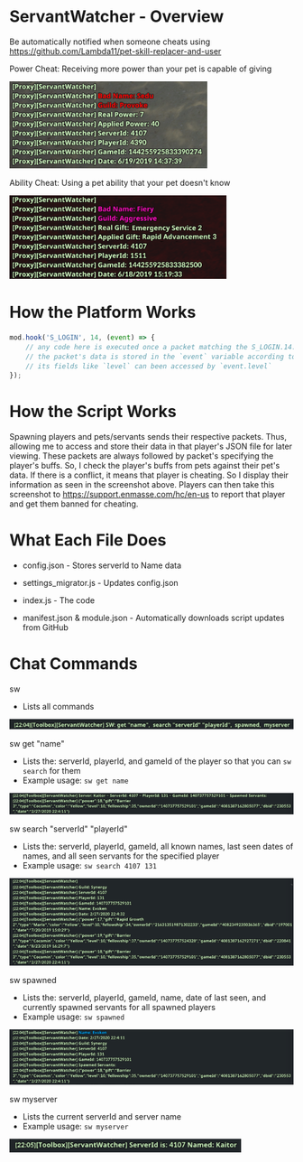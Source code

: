 # ServantWatcher - Overview
Be automatically notified when someone cheats using https://github.com/Lambda11/pet-skill-replacer-and-user

Power Cheat: Receiving more power than your pet is capable of giving

![Power Cheat](images/power.png)

Ability Cheat: Using a pet ability that your pet doesn't know

![Ability Cheat](images/ability.png)

# How the Platform Works
```javascript
mod.hook('S_LOGIN', 14, (event) => {
    // any code here is executed once a packet matching the S_LOGIN.14.def file is received
    // the packet's data is stored in the `event` variable according to the S_LOGIN.14.def
    // its fields like `level` can been accessed by `event.level`
});
```

# How the Script Works
Spawning players and pets/servants sends their respective packets. Thus, allowing me to access and store their data in that player's JSON file for later viewing. These packets are always followed by packet's specifying the player's buffs. So, I check the player's buffs from pets against their pet's data. If there is a conflict, it means that player is cheating. So I display their information as seen in the screenshot above. Players can then take this screenshot to https://support.enmasse.com/hc/en-us to report that player and get them banned for cheating.

# What Each File Does
* config.json - Stores serverId to Name data

* settings_migrator.js - Updates config.json

* index.js - The code

* manifest.json & module.json - Automatically downloads script updates from GitHub

# Chat Commands
sw
* Lists all commands

![sw](images/sw.png)

sw get "name"
* Lists the: serverId, playerId, and gameId of the player so that you can `sw search` for them
* Example usage: `sw get name`

![sw get](images/swGet.png)

sw search "serverId" "playerId"
* Lists the: serverId, playerId, gameId, all known names, last seen dates of names, and all seen servants for the specified player
* Example usage: `sw search 4107 131`

![sw search](images/swSearch.png)

sw spawned
* Lists the: serverId, playerId, gameId, name,  date of last seen, and currently spawned servants for all spawned players
* Example usage: `sw spawned`

![sw spawned](images/swSpawned.png)

sw myserver
* Lists the current serverId and server name
* Example usage: `sw myserver`

![sw myserver](images/swMyServer.png)

